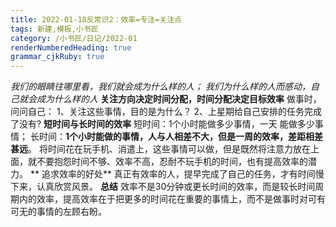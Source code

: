 ```yaml
---
title: 2022-01-18反常识2：效率=专注=关注点 
tags: 新建,模板,小书匠
category: /小书匠/日记/2022-01
renderNumberedHeading: true
grammar_cjkRuby: true
---
```

*我们的眼睛往哪里看，我们就会成为什么样的人；
我们为什么样的人而感动，自己就会成为什么样的人*
**关注方向决定时间分配，时间分配决定目标效率**
做事时，问问自己：
1、关注这些事情，目的是为什么？
2、上星期给自己安排的任务完成了没有?
**短时间与长时间的效率**
短时间：1个小时能做多少事情，一天 能做多少事情；
长时间：**1个小时能做的事情，人与人相差不大，但是一周的效率，差距相差甚远**。
将时间花在玩手机、消遣上，这些事情可以做，但是既然将注意力放在上面，就不要抱怨时间不够、效率不高，忍耐不玩手机的时间，也有提高效率的潜力。
** 追求效率的好处**
真正有效率的人，提早完成了自己的任务，才有时间慢下来，认真欣赏风景。
**总结**
效率不是30分钟或更长时间的效率，而是较长时间周期内的效率，提高效率在于把更多的时间花在重要的事情上，而不是做事时对可有可无的事情的左顾右盼。